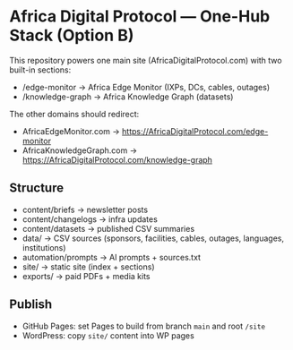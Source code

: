 
# Africa Digital Protocol — One-Hub Stack (Option B)

This repository powers one main site (AfricaDigitalProtocol.com) with two built-in sections:
- /edge-monitor → Africa Edge Monitor (IXPs, DCs, cables, outages)
- /knowledge-graph → Africa Knowledge Graph (datasets)

The other domains should redirect:
- AfricaEdgeMonitor.com  → https://AfricaDigitalProtocol.com/edge-monitor
- AfricaKnowledgeGraph.com → https://AfricaDigitalProtocol.com/knowledge-graph

## Structure
- content/briefs        → newsletter posts
- content/changelogs    → infra updates
- content/datasets      → published CSV summaries
- data/                 → CSV sources (sponsors, facilities, cables, outages, languages, institutions)
- automation/prompts    → AI prompts + sources.txt
- site/                 → static site (index + sections)
- exports/              → paid PDFs + media kits

## Publish
- GitHub Pages: set Pages to build from branch `main` and root `/site`
- WordPress: copy `site/` content into WP pages
